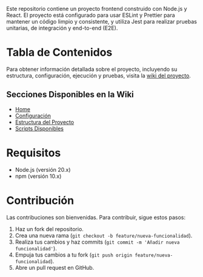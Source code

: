 Este repositorio contiene un proyecto frontend construido con Node.js y React. El proyecto está configurado para usar ESLint y Prettier para mantener un código limpio y consistente, y utiliza Jest para realizar pruebas unitarias, de integración y end-to-end (E2E).

# Tabla de Contenidos

Para obtener información detallada sobre el proyecto, incluyendo su estructura, configuración, ejecución y pruebas, visita la [wiki del proyecto](https://github.com/JeanPiffaut/backend_firebase_project/wiki).

## Secciones Disponibles en la Wiki

-   [Home](https://github.com/JeanPiffaut/backend_firebase_project/wiki)
-   [Configuración](https://github.com/JeanPiffaut/backend_firebase_project/wiki/Configuraci%C3%B3n)
-   [Estructura del Proyecto](https://github.com/JeanPiffaut/backend_firebase_project/wiki/Estructura-del-Proyecto)
-   [Scripts Disponibles](https://github.com/JeanPiffaut/backend_firebase_project/wiki/Scripts-Disponibles)

# Requisitos

-   Node.js (versión 20.x)
-   npm (versión 10.x)

# Contribución

Las contribuciones son bienvenidas. Para contribuir, sigue estos pasos:

1. Haz un fork del repositorio.
2. Crea una nueva rama (`git checkout -b feature/nueva-funcionalidad`).
3. Realiza tus cambios y haz commits (`git commit -m 'Añadir nueva funcionalidad'`).
4. Empuja tus cambios a tu fork (`git push origin feature/nueva-funcionalidad`).
5. Abre un pull request en GitHub.